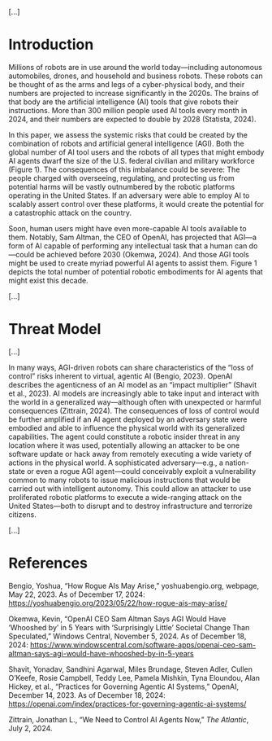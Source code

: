 [...]

# Introduction

Millions of robots are in use around the world today—including autonomous automobiles, drones, and household and business robots. These robots can be thought of as the arms and legs of a cyber-physical body, and their numbers are projected to increase significantly in the 2020s. The brains of that body are the artificial intelligence (AI) tools that give robots their instructions. More than 300 million people used AI tools every month in 2024, and their numbers are expected to double by 2028 (Statista, 2024).

In this paper, we assess the systemic risks that could be created by the combination of robots and artificial general intelligence (AGI). Both the global number of AI tool users and the robots of all types that might embody AI agents dwarf the size of the U.S. federal civilian and military workforce (Figure 1). The consequences of this imbalance could be severe: The people charged with overseeing, regulating, and protecting us from potential harms will be vastly outnumbered by the robotic platforms operating in the United States. If an adversary were able to employ AI to scalably assert control over these platforms, it would create the potential for a catastrophic attack on the country.

Soon, human users might have even more-capable AI tools available to them. Notably, Sam Altman, the CEO of OpenAI, has projected that AGI—a form of AI capable of performing any intellectual task that a human can do—could be achieved before 2030 (Okemwa, 2024). And those AGI tools might be used to create myriad powerful AI agents to assist them. Figure 1 depicts the total number of potential robotic embodiments for AI agents that might exist this decade.

[...]

# Threat Model

[...]

In many ways, AGI-driven robots can share characteristics of the “loss of control” risks inherent to virtual, agentic AI (Bengio, 2023). OpenAI describes the agenticness of an AI model as an “impact multiplier” (Shavit et al., 2023). AI models are increasingly able to take input and interact with the world in a generalized way—although often with unexpected or harmful consequences (Zittrain, 2024). The consequences of loss of control would be further amplified if an AI agent deployed by an adversary state were embodied and able to influence the physical world with its generalized capabilities. The agent could constitute a robotic insider threat in any location where it was used, potentially allowing an attacker to be one software update or hack away from remotely executing a wide variety of actions in the physical world. A sophisticated adversary—e.g., a nation-state or even a rogue AGI agent—could conceivably exploit a vulnerability common to many robots to issue malicious instructions that would be carried out with intelligent autonomy. This could allow an attacker to use proliferated robotic platforms to execute a wide-ranging attack on the United States—both to disrupt and to destroy infrastructure and terrorize citizens.

[...]

# References

Bengio, Yoshua, “How Rogue AIs May Arise,” yoshuabengio.org, webpage, May 22, 2023. As of December 17, 2024: https://yoshuabengio.org/2023/05/22/how-rogue-ais-may-arise/

Okemwa, Kevin, “OpenAI CEO Sam Altman Says AGI Would Have ‘Whooshed by’ in 5 Years with ‘Surprisingly Little’ Societal Change Than Speculated,” Windows Central, November 5, 2024. As of December 18, 2024: https://www.windowscentral.com/software-apps/openai-ceo-sam-altman-says-agi-would-have-whooshed-by-in-5-years

Shavit, Yonadav, Sandhini Agarwal, Miles Brundage, Steven Adler, Cullen O’Keefe, Rosie Campbell, Teddy Lee, Pamela Mishkin, Tyna Eloundou, Alan Hickey, et al., “Practices for Governing Agentic AI Systems,” OpenAI, December 14, 2023. As of December 18, 2024: https://openai.com/index/practices-for-governing-agentic-ai-systems/

Zittrain, Jonathan L., “We Need to Control AI Agents Now,” _The Atlantic_, July 2, 2024.
